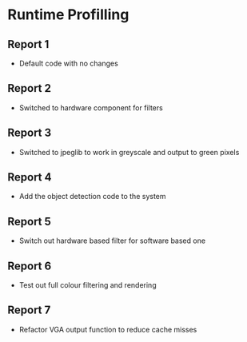 # Runtime Profilling

## Report 1

* Default code with no changes

## Report 2

* Switched to hardware component for filters

## Report 3

* Switched to jpeglib to work in greyscale and output to green pixels

## Report 4

* Add the object detection code to the system

## Report 5

* Switch out hardware based filter for software based one

## Report 6

* Test out full colour filtering and rendering

## Report 7

* Refactor VGA output function to reduce cache misses